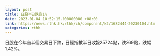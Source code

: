 ```yaml
---
layout: post
title: 日股半日跌逾1%
date: 2023-01-04 10:52:15.000000000 +08:00
link: https://news.rthk.hk/rthk/ch/component/k2/1682444-20230104.htm
categories: rthk
---
```


日股在今年首半個交易日下跌，日經指數半日收報25724點，跌369點，跌幅1.42%。
